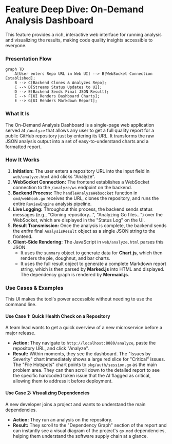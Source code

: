 # Feature Deep Dive: On-Demand Analysis Dashboard

This feature provides a rich, interactive web interface for running analysis and visualizing the results, making code quality insights accessible to everyone.

### Presentation Flow

```mermaid
graph TD
    A[User enters Repo URL in Web UI] --> B[WebSocket Connection Established];
    B --> C[Backend Clones & Analyzes Repo];
    C --> D[Streams Status Updates to UI];
    D --> E[Backend Sends Final JSON Result];
    E --> F[UI Renders Dashboard Charts];
    E --> G[UI Renders Markdown Report];
```

### What It Is
The On-Demand Analysis Dashboard is a single-page web application served at `/analyze` that allows any user to get a full quality report for a public GitHub repository just by entering its URL. It transforms the raw JSON analysis output into a set of easy-to-understand charts and a formatted report.

### How It Works
1.  **Initiation:** The user enters a repository URL into the input field in `web/analyze.html` and clicks "Analyze".
2.  **WebSocket Connection:** The frontend establishes a WebSocket connection to the `/analyze/ws` endpoint on the backend.
3.  **Backend Process:** The `handleAnalyzeWebsocket` function in `cmd/webhook.go` receives the URL, clones the repository, and runs the entire `ReviewEngine` analysis pipeline.
4.  **Live Logging:** Throughout this process, the backend sends status messages (e.g., "Cloning repository...", "Analyzing Go files...") over the WebSocket, which are displayed in the "Status Log" on the UI.
5.  **Result Transmission:** Once the analysis is complete, the backend sends the *entire* final `AnalysisResult` object as a single JSON string to the frontend.
6.  **Client-Side Rendering:** The JavaScript in `web/analyze.html` parses this JSON.
    - It uses the `summary` object to generate data for **Chart.js**, which then renders the pie, doughnut, and bar charts.
    - It uses the full result object to generate a complete Markdown report string, which is then parsed by **Marked.js** into HTML and displayed. The dependency graph is rendered by **Mermaid.js**.

### Use Cases & Examples

This UI makes the tool's power accessible without needing to use the command line.

#### Use Case 1: Quick Health Check on a Repository
A team lead wants to get a quick overview of a new microservice before a major release.

- **Action:** They navigate to `http://localhost:8080/analyze`, paste the repository URL, and click "Analyze".
- **Result:** Within moments, they see the dashboard. The "Issues by Severity" chart immediately shows a large red slice for "Critical" issues. The "File Hotspots" chart points to `pkg/auth/session.go` as the main problem area. They can then scroll down to the detailed report to see the specific hardcoded token issue that the AI flagged as critical, allowing them to address it before deployment.

#### Use Case 2: Visualizing Dependencies
A new developer joins a project and wants to understand the main dependencies.

- **Action:** They run an analysis on the repository.
- **Result:** They scroll to the "Dependency Graph" section of the report and can instantly see a visual diagram of the project's `go.mod` dependencies, helping them understand the software supply chain at a glance.
